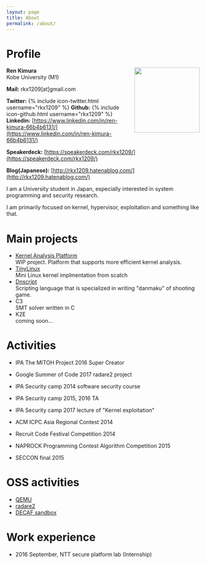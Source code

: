 ```yaml
---
layout: page
title: About
permalink: /about/
---
```


# Profile
<img src="{{site.baseurl}}/images/renkimura.png" width="170" height="170" align="right">

**Ren Kimura**  
Kobe University (M1)
  
**Mail:** rkx1209[at]gmail.com
  
**Twitter:** {% include icon-twitter.html username="rkx1209" %}
**Github:** {% include icon-github.html username="rkx1209" %}  
**Linkedin:** [https://www.linkedin.com/in/ren-kimura-66b4b6131/](https://www.linkedin.com/in/ren-kimura-66b4b6131/)
  
**Speakerdeck:** [https://speakerdeck.com/rkx1209/](https://speakerdeck.com/rkx1209/)
  
**Blog(Japanese):** [http://rkx1209.hatenablog.com/](http://rkx1209.hatenablog.com/)



<p clear="right">
I am a University student in Japan, especially interested in system programming and security research.  

I am primarily focused on kernel, hypervisor, exploitation and something like that.
</p>

# Main projects
- [Kernel Analysis Platform](https://github.com/KernelAnalysisPlatform)  
WIP project. Platform that supports more efficient kernel analysis.
- [TinyLinux](https://github.com/RKX1209/TinyLinux)  
Mini Linux kernel implmentation from scatch
- [Dnscript](https://github.com/RKX1209/Dnscript)  
Scripting language that is specialized in writing "danmaku" of shooting game.
- C3  
SMT solver written in C
- K2E  
coming soon...

# Activities
- IPA The MITOH Project 2016 Super Creator
  
- Google Summer of Code 2017 radare2 project
  
- IPA Security camp 2014 software security course
  
- IPA Security camp 2015, 2016 TA
  
- IPA Security camp 2017 lecture of "Kernel exploitation"
  
- ACM ICPC Asia Regional Contest 2014
  
- Recruit Code Festival Competition 2014

- NAPROCK Programming Contest Algorithm Competition 2015
  
- SECCON final 2015  


# OSS activities
- [QEMU](https://github.com/qemu/qemu/commits/master?author=rkx1209)
- [radare2](https://github.com/radare/radare2/commits/master?author=rkx1209)
- [DECAF sandbox](https://github.com/sycurelab/DECAF/commits/master?author=RKX1209)

# Work experience
- 2016 September, NTT secure platform lab (Internship)
